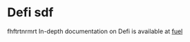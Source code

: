 # Defi sdf
fhftrtnrmrt
In-depth documentation on Defi is available at [fuel](https://fuel.network/)
